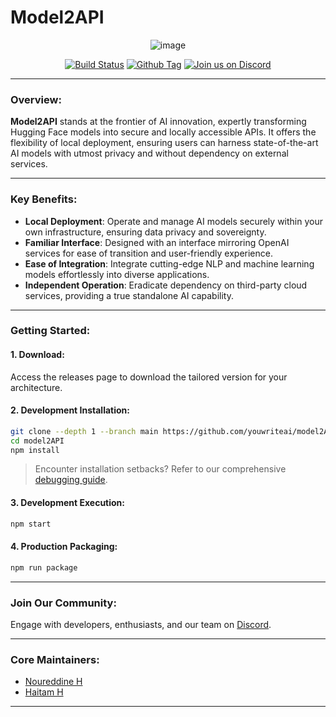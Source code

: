 # Model2API
<div align="center">

  
![image](https://github.com/youwriteai/model2API/assets/57036855/11ef48c3-901b-4b06-bd27-e6ace75bd5d5)

[![Build Status][github-actions-status]][github-actions-url]
[![Github Tag][github-tag-image]][github-tag-url]
[![Join us on Discord](https://badgen.net/badge/icon/discord?icon=discord&label)](https://discord.gg/J3EgnAqnnQ)

</div>

---

### Overview:

**Model2API** stands at the frontier of AI innovation, expertly transforming Hugging Face models into secure and locally accessible APIs. It offers the flexibility of local deployment, ensuring users can harness state-of-the-art AI models with utmost privacy and without dependency on external services.

---

### Key Benefits:

- **Local Deployment**: Operate and manage AI models securely within your own infrastructure, ensuring data privacy and sovereignty.
- **Familiar Interface**: Designed with an interface mirroring OpenAI services for ease of transition and user-friendly experience.
- **Ease of Integration**: Integrate cutting-edge NLP and machine learning models effortlessly into diverse applications.
- **Independent Operation**: Eradicate dependency on third-party cloud services, providing a true standalone AI capability.

---

### Getting Started:

#### 1. Download:
Access the releases page to download the tailored version for your architecture.

#### 2. Development Installation:

```bash
git clone --depth 1 --branch main https://github.com/youwriteai/model2API.git model2API
cd model2API
npm install
```

> Encounter installation setbacks? Refer to our comprehensive [debugging guide](https://github.com/youwriteai/model2API/issues/400).

#### 3. Development Execution:

```bash
npm start
```

#### 4. Production Packaging:

```bash
npm run package
```

---

### Join Our Community:

Engage with developers, enthusiasts, and our team on [Discord](https://discord.gg/J3EgnAqnnQ).

---

### Core Maintainers:

- [Noureddine H](https://github.com/nhaouari)
- [Haitam H](https://github.com/haouarihk)

---

[github-actions-status]: https://github.com/youwriteai/model2API/workflows/Test/badge.svg
[github-actions-url]: https://github.com/youwriteai/model2API/actions
[github-tag-image]: https://img.shields.io/github/tag/youwriteai/model2API.svg?label=version
[github-tag-url]: https://github.com/youwriteai/model2API/releases/latest
